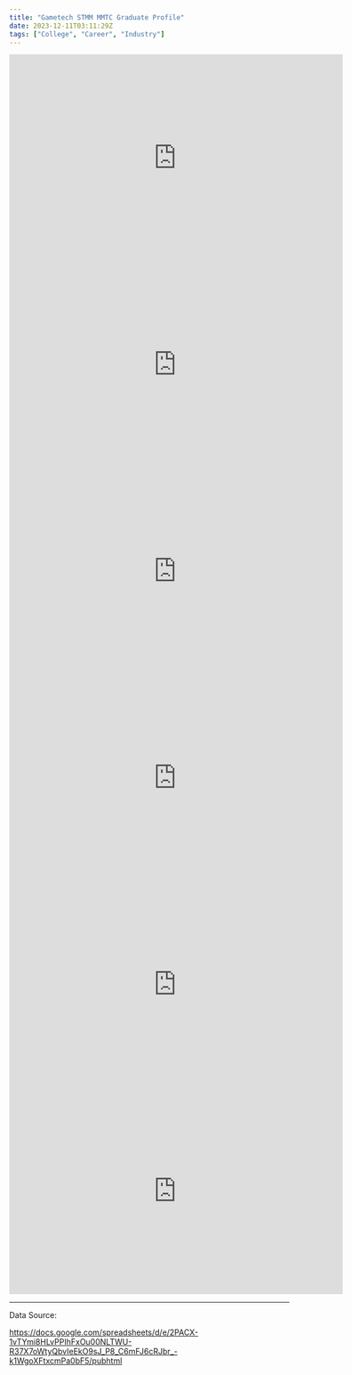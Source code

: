 ```yaml
---
title: "Gametech STMM MMTC Graduate Profile"
date: 2023-12-11T03:11:29Z
tags: ["College", "Career", "Industry"]
---
```


<iframe width="600" height="371" seamless frameborder="0" scrolling="no" src="https://docs.google.com/spreadsheets/d/e/2PACX-1vTYmi8HLvPPIhFxOu00NLTWU-R37X7oWtyQbvIeEkO9sJ_P8_C6mFJ6cRJbr_-k1WgoXFtxcmPa0bF5/pubchart?oid=107174344&amp;format=interactive"></iframe>

<iframe width="600" height="371" seamless frameborder="0" scrolling="no" src="https://docs.google.com/spreadsheets/d/e/2PACX-1vTYmi8HLvPPIhFxOu00NLTWU-R37X7oWtyQbvIeEkO9sJ_P8_C6mFJ6cRJbr_-k1WgoXFtxcmPa0bF5/pubchart?oid=1647458298&amp;format=interactive"></iframe>

<iframe width="600" height="371" seamless frameborder="0" scrolling="no" src="https://docs.google.com/spreadsheets/d/e/2PACX-1vTYmi8HLvPPIhFxOu00NLTWU-R37X7oWtyQbvIeEkO9sJ_P8_C6mFJ6cRJbr_-k1WgoXFtxcmPa0bF5/pubchart?oid=1990046861&amp;format=interactive"></iframe>
<iframe width="600" height="371" seamless frameborder="0" scrolling="no" src="https://docs.google.com/spreadsheets/d/e/2PACX-1vTYmi8HLvPPIhFxOu00NLTWU-R37X7oWtyQbvIeEkO9sJ_P8_C6mFJ6cRJbr_-k1WgoXFtxcmPa0bF5/pubchart?oid=1005661680&amp;format=interactive"></iframe>

<iframe width="600" height="371" seamless frameborder="0" scrolling="no" src="https://docs.google.com/spreadsheets/d/e/2PACX-1vTYmi8HLvPPIhFxOu00NLTWU-R37X7oWtyQbvIeEkO9sJ_P8_C6mFJ6cRJbr_-k1WgoXFtxcmPa0bF5/pubchart?oid=954510094&amp;format=interactive"></iframe>

<iframe width="600" height="371" seamless frameborder="0" scrolling="no" src="https://docs.google.com/spreadsheets/d/e/2PACX-1vTYmi8HLvPPIhFxOu00NLTWU-R37X7oWtyQbvIeEkO9sJ_P8_C6mFJ6cRJbr_-k1WgoXFtxcmPa0bF5/pubchart?oid=852257893&amp;format=interactive"></iframe>

---

Data Source:

https://docs.google.com/spreadsheets/d/e/2PACX-1vTYmi8HLvPPIhFxOu00NLTWU-R37X7oWtyQbvIeEkO9sJ_P8_C6mFJ6cRJbr_-k1WgoXFtxcmPa0bF5/pubhtml